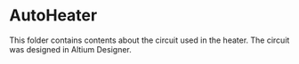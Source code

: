 # AutoHeater

This folder contains contents about the circuit used in the heater. The circuit was designed in Altium Designer.
